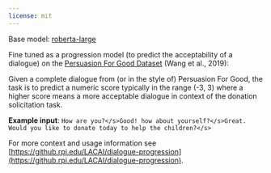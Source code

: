 ```yaml
---
license: mit
---
```


Base model: [roberta-large](https://huggingface.co/roberta-large)

Fine tuned as a progression model (to predict the acceptability of a dialogue) on the [Persuasion For Good Dataset](https://gitlab.com/ucdavisnlp/persuasionforgood) (Wang et al., 2019):

Given a complete dialogue from (or in the style of) Persuasion For Good, the task is to predict a numeric score typically in the range (-3, 3) where a higher score means a more acceptable dialogue in context of the donation solicitation task.

**Example input**: `How are you?</s>Good! how about yourself?</s>Great. Would you like to donate today to help the children?</s>`

For more context and usage information see [https://github.rpi.edu/LACAI/dialogue-progression](https://github.rpi.edu/LACAI/dialogue-progression).
